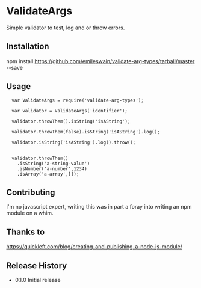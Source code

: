 ValidateArgs
============


Simple validator to test, log and or throw errors.

## Installation

  npm install https://github.com/emileswain/validate-arg-types/tarball/master --save
  

## Usage
```
  var ValidateArgs = require('validate-arg-types');
  
  var validator = ValidateArgs('identifier');
  
  validator.throwThem().isString('isAString');
  
  validator.throwThem(false).isString('isAString').log();
  
  validator.isString('isAString').log().throw();
  
  
  validator.throwThem()
    .isString('a-string-value')
    .isNumber('a-number',1234)
    .isArray('a-array',[]);
```


## Contributing

I'm no javascript expert, writing this was in part a foray into writing an npm module on a whim.

## Thanks to 
https://quickleft.com/blog/creating-and-publishing-a-node-js-module/


## Release History

* 0.1.0 Initial release